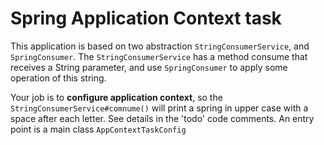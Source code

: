 # Spring Application Context task

This application is based on two abstraction `StringConsumerService`, and `SpringConsumer`. The `StringConsumerService`
 has a method consume that receives a String parameter, and use `SpringConsumer` to apply some operation of this string.
 
 Your job is to **configure application context**, so the `StringConsumerService#comnume()` will print a spring in upper case
  with a space after each letter. See details in the 'todo' code comments. An entry point is a main class `AppContextTaskConfig`
 
